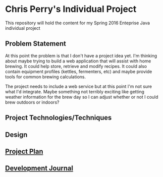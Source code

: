 # Chris Perry's Individual Project

This repository will hold the content for my Spring 2016 Enteprise Java individual project

## Problem Statement

At this point the problem is that I don't have a project idea yet.  I'm thinking about maybe trying to build a web application that will assist with home brewing.  It could help store, retrieve and modify recipes.  It could also contain equipment profiles (kettles, fermenters, etc) and maybe provide tools for common brewing calculations.

The project needs to include a web service but at this point I'm not sure what I'd integrate.  Maybe something not terribly exciting like getting weather information for the brew day so I can adjust whether or not I could brew outdoors or indoors?

## Project Technologies/Techniques

## Design

## [Project Plan](ProjectPlan.md)

## [Development Journal](Journal.md)
